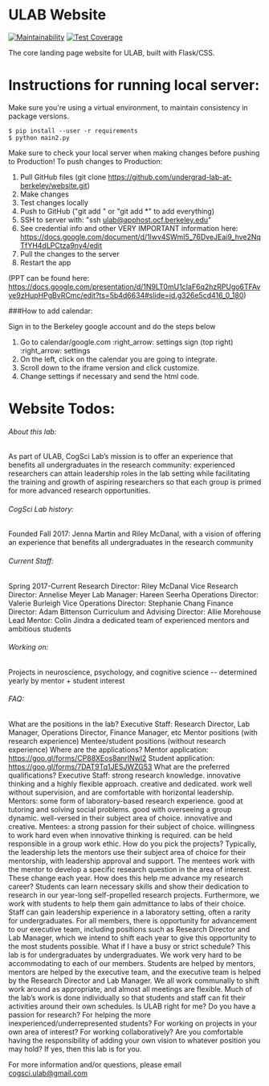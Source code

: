 # ULAB Website

[![Maintainability](https://api.codeclimate.com/v1/badges/61b208c7e4d4e84b7b96/maintainability)](https://codeclimate.com/github/undergrad-lab-at-berkeley/website/maintainability)
[![Test Coverage](https://api.codeclimate.com/v1/badges/61b208c7e4d4e84b7b96/test_coverage)](https://codeclimate.com/github/undergrad-lab-at-berkeley/website/test_coverage)

The core landing page website for ULAB, built with Flask/CSS.

# Instructions for running local server:

Make sure you're using a virtual environment, to maintain consistency in package versions.

```
$ pip install --user -r requirements
$ python main2.py
```

Make sure to check your local server when making changes before pushing to Production!
To push changes to Production:

1. Pull GitHub files (git clone https://github.com/undergrad-lab-at-berkeley/website.git)
2. Make changes
3. Test changes locally
4. Push to GitHub ("git add <FILES>" or "git add \*" to add everything)
5. SSH to server with: "ssh ulab@apphost.ocf.berkeley.edu"
6. See credential info and other VERY IMPORTANT information here: https://docs.google.com/document/d/1lwv4SWmI5_76DveJEai9_hve2NqTfYH4dLPCtza9ny4/edit
7. Pull the changes to the server
8. Restart the app

(PPT can be found here: https://docs.google.com/presentation/d/1N9LT0mU1cIaF6q2hzRPUgo6TFAvye9zHupHPgBvRCmc/edit?ts=5b4d6634#slide=id.g326e5cd416_0_180)

###How to add calendar:

Sign in to the Berkeley google account and do the steps below

1. Go to calendar/google.com :right_arrow: settings sign (top right) :right_arrow: settings
2. On the left, click on the calendar you are going to integrate.
3. Scroll down to the iframe version and click customize.
4. Change settings if necessary and send the html code.
# Website Todos:

###### About this lab:
As part of ULAB, CogSci Lab’s mission is to offer an experience that benefits all undergraduates in the research community: experienced researchers can attain leadership roles in the lab setting while facilitating the training and growth of aspiring researchers so that each group is primed for more advanced research opportunities.

###### CogSci Lab history:
Founded Fall 2017: Jenna Martin and Riley McDanal, with a vision of offering an experience that benefits all undergraduates in the research community

######  Current Staff:
Spring 2017-Current Research Director: Riley McDanal
Vice Research Director: Annelise Meyer
Lab Manager: Hareen Seerha
Operations Director: Valerie Burleigh
Vice Operations Director: Stephanie Chang
Finance Director: Adam Bittenson
Curriculum and Advising Director: Allie Morehouse
Lead Mentor: Colin Jindra
a dedicated team of experienced mentors and ambitious students

######  Working on:
Projects in neuroscience, psychology, and cognitive science -- determined yearly by mentor + student interest

###### FAQ:
What are the positions in the lab?
Executive Staff: Research Director, Lab Manager, Operations Director, Finance Manager, etc
Mentor positions (with research experience)
Mentee/student positions (without research experience)
Where are the applications?
Mentor application: https://goo.gl/forms/CP88XEos8anrlNwl2
Student application: https://goo.gl/forms/7DAT9Tq1JESJWZG53
What are the preferred qualifications?
Executive Staff: strong research knowledge. innovative thinking and a highly flexible approach. creative and dedicated. work well without supervision, and are comfortable with horizontal leadership.
Mentors: some form of laboratory-based research experience. good at tutoring and solving social problems. good with overseeing a group dynamic. well-versed in their subject area of choice. innovative and creative.
Mentees: a strong passion for their subject of choice. willingness to work hard even when innovative thinking is required. can be held responsible in a group work ethic.
How do you pick the projects?
Typically, the leadership lets the mentors use their subject area of choice for their mentorship, with leadership approval and support. The mentees work with the mentor to develop a specific research question in the area of interest. These change each year.
How does this help me advance my research career?
Students can learn necessary skills and show their dedication to research in our year-long self-propelled research projects. Furthermore, we work with students to help them gain admittance to labs of their choice. Staff can gain leadership experience in a laboratory setting, often a rarity for undergraduates. For all members, there is opportunity for advancement to our executive team, including positions such as Research Director and Lab Manager, which we intend to shift each year to give this opportunity to the most students possible.
What if I have a busy or strict schedule?
This lab is for undergraduates by undergraduates. We work very hard to be accommodating to each of our members. Students are helped by mentors, mentors are helped by the executive team, and the executive team is helped by the Research Director and Lab Manager. We all work communally to shift work around as appropriate, and almost all meetings are flexible. Much of the lab’s work is done individually so that students and staff can fit their activities around their own schedules.
Is ULAB right for me?
Do you have a passion for research? For helping the more inexperienced/underrepresented students? For working on projects in your own area of interest? For working collaboratively? Are you comfortable having the responsibility of adding your own vision to whatever position you may hold? If yes, then this lab is for you.

For more information and/or questions, please email cogsci.ulab@gmail.com
